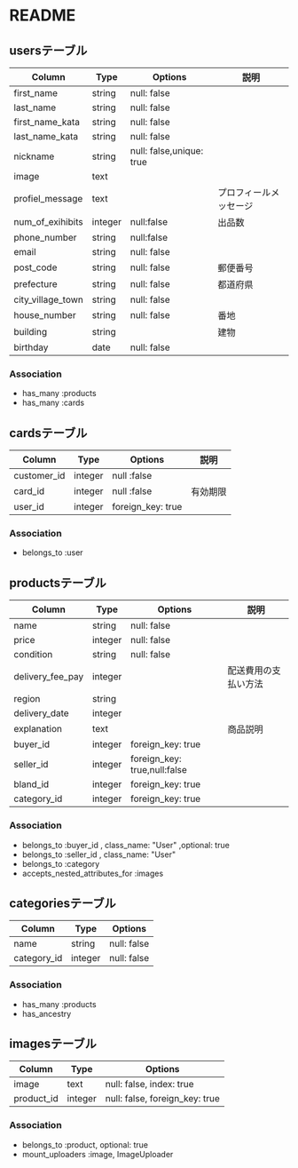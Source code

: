 # README
## usersテーブル
|Column|Type|Options|説明|
|------|----|-------|----|
|first_name|string|null: false||
|last_name|string|null: false||
|first_name_kata|string|null: false||
|last_name_kata|string|null: false||
|nickname|string|null: false,unique: true||
|image|text|||
|profiel_message|text||プロフィールメッセージ|
|num_of_exihibits|integer|null:false|出品数|
|phone_number|string|null:false||
|email|string|null: false||
|post_code|string|null: false|郵便番号|
|prefecture|string|null: false|都道府県|
|city_village_town|string|null: false||
|house_number|string|null: false|番地|
|building|string||建物|
|birthday|date|null: false||

### Association
- has_many :products
- has_many :cards


## cardsテーブル
|Column|Type|Options|説明|
|------|----|-------|----|
|customer_id|integer|null :false||
|card_id|integer|null :false|有効期限|
|user_id|integer|foreign_key: true||

### Association
- belongs_to :user

## productsテーブル
|Column|Type|Options|説明|
|------|----|-------|----|
|name|string|null: false||
|price|integer|null: false||
|condition|string|null: false||
|delivery_fee_pay|integer||配送費用の支払い方法|
|region|string|||
|delivery_date|integer|||
|explanation|text||商品説明|
|buyer_id|integer|foreign_key: true||
|seller_id|integer|foreign_key: true,null:false||
|bland_id|integer|foreign_key: true||
|category_id|integer|foreign_key: true||

### Association
- belongs_to :buyer_id , class_name: "User" ,optional: true
- belongs_to :seller_id , class_name: "User"
- belongs_to :category
- accepts_nested_attributes_for :images

## categoriesテーブル
|Column|Type|Options|
|------|----|-------|
|name|string|null: false|
|category_id|integer|null: false|

### Association
- has_many :products
- has_ancestry

## imagesテーブル
|Column|Type|Options|
|------|----|-------|
|image|text|null: false, index: true|
|product_id|integer|null: false, foreign_key: true|

### Association
- belongs_to :product, optional: true
- mount_uploaders :image, ImageUploader

